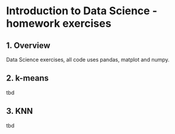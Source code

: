# Introduction to Data Science - homework exercises

## 1. Overview
Data Science exercises, all code uses pandas, matplot and numpy.

## 2. k-means
tbd

## 3. KNN
tbd
